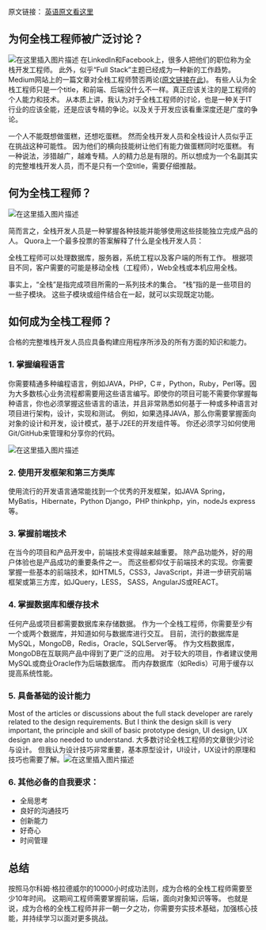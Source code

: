 原文链接：
[英语原文看这里](https://hackernoon.com/6-essential-tips-on-how-to-become-a-full-stack-developer-1d10965aaead)

## 为何全栈工程师被广泛讨论？
![在这里插入图片描述](https://cdn-images-1.medium.com/max/800/1*9npNPVH7iNJ64Koq7EcW5A.jpeg)
在LinkedIn和Facebook上，很多人把他们的职位称为全栈开发工程师。 此外，似乎“Full Stack”主题已经成为一种新的工作趋势。 Medium网站上的一篇文章对全栈工程师赞否两论([原文链接在此](https://medium.muz.li/what-is-a-full-stack-designer-in-2017-will-you-be-one-7933a7145fb7))。 有些人认为全栈工程师只是一个title，和前端、后端没什么不一样。真正应该关注的是工程师的个人能力和技术。
从本质上讲，我认为对于全栈工程师的讨论，也是一种关于IT行业的应该全能，还是应该专精的争论。以及关于开发应该看重深度还是广度的争论。

一个人不能既想做蛋糕，还想吃蛋糕。 然而全栈开发人员和全栈设计人员似乎正在挑战这种可能性。 因为他们的横向技能树让他们有能力做蛋糕同时吃蛋糕。 有一种说法，涉猎越广，越难专精。人的精力总是有限的。所以想成为一个名副其实的完整堆栈开发人员，而不是只有一个空title，需要仔细推敲。

## 何为全栈工程师？
![在这里插入图片描述](https://cdn-images-1.medium.com/max/1600/0*oRIVuWSZQ-io7WUw.png)

简而言之，全栈开发人员是一种掌握各种技能并能够使用这些技能独立完成产品的人。 Quora上一个最多投票的答案解释了什么是全栈开发人员：

全栈工程师可以处理数据库，服务器，系统工程以及客户端的所有工作。 根据项目不同，客户需要的可能是移动全栈（工程师），Web全栈或本机应用全栈。

事实上，“全栈”是指完成项目所需的一系列技术的集合。 “栈”指的是一些项目的一些子模块。 这些子模块或组件结合在一起，就可以实现既定功能。
## 如何成为全栈工程师？
合格的完整堆栈开发人员应具备构建应用程序所涉及的所有方面的知识和能力。
###  1. 掌握编程语言
你需要精通多种编程语言，例如JAVA，PHP，C＃，Python，Ruby，Perl等。因为大多数核心业务流程都需要用这些语言编写。即使你的项目可能不需要你掌握每种语言，你也必须掌握这些语言的语法，并且非常熟悉如何基于一种或多种语言对项目进行架构，设计，实现和测试。 
例如，如果选择JAVA，那么你需要掌握面向对象的设计和开发，设计模式，基于J2EE的开发组件等。
你还必须学习如何使用Git/GitHub来管理和分享你的代码。

 ![在这里插入图片描述](https://cdn-images-1.medium.com/max/1600/0*dxKrhVK2vM9-j1Wv.png)
 ### 2. 使用开发框架和第三方类库
使用流行的开发语言通常能找到一个优秀的开发框架，如JAVA Spring，MyBatis，Hibernate，Python Django，PHP thinkphp，yin，nodeJs express等。
 ### 3. 掌握前端技术
 在当今的项目和产品开发中，前端技术变得越来越重要。 除产品功能外，好的用户体验也是产品成功的重要条件之一。 而这些都仰仗于前端技术的实现。你需要掌握一些基本的前端技术，如HTML5，CSS3，JavaScript，并进一步研究前端框架或第三方库，如JQuery，LESS， SASS，AngularJS或REACT。
 ### 4. 掌握数据库和缓存技术

 任何产品或项目都需要数据库来存储数据。 作为一个全栈工程师，你需要至少有一个或两个数据库，并知道如何与数据库进行交互。 目前，流行的数据库是MySQL，MongoDB，Redis，Oracle，SQLServer等。 作为文档数据库，MongoDB在互联网产品中得到了更广泛的应用。 对于较大的项目，作者建议使用MySQL或商业Oracle作为后端数据库。 而内存数据库（如Redis）可用于缓存以提高系统性能。
###  5. 具备基础的设计能力
Most of the articles or discussions about the full stack developer are rarely related to the design requirements. But I think the design skill is very important, the principle and skill of basic prototype design, UI design, UX design are also needed to understand.
 大多数讨论全栈工程师的文章很少讨论与设计。 但我认为设计技巧非常重要，基本原型设计，UI设计，UX设计的原理和技巧也需要了解。![在这里插入图片描述](https://cdn-images-1.medium.com/max/1600/0*l8bmHMvN0rOc422r.png)
### 6. 其他必备的自我要求：
- 全局思考
- 良好的沟通技巧
- 创新能力
- 好奇心
- 时间管理 

## 总结
按照马尔科姆·格拉德威尔的10000小时成功法则，成为合格的全栈工程师需要至少10年时间。 
这期间工程师需要掌握前端，后端，面向对象知识等等。
也就是说，成为合格的全栈工程师并非一朝一夕之功，你需要夯实技术基础，加强核心技能，并持续学习以面对更多挑战。
